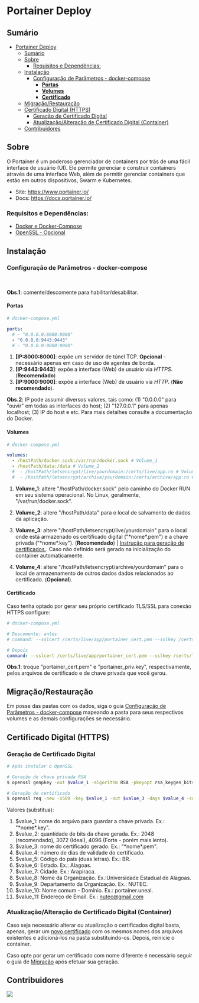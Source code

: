 # Portainer Deploy

## Sumário

- [Portainer Deploy](#portainer-deploy)
  - [Sumário](#sumário)
  - [Sobre](#sobre)
    - [Requisitos e Dependências:](#requisitos-e-dependências)
  - [Instalação](#instalação)
    - [Configuração de Parâmetros - docker-compose](#configuração-de-parâmetros---docker-compose)
      - [**Portas**](#portas)
      - [**Volumes**](#volumes)
      - [**Certificado**](#certificado)
  - [Migração/Restauração](#migraçãorestauração)
  - [Certificado Digital (HTTPS)](#certificado-digital-https)
    - [Geração de Certificado Digital](#geração-de-certificado-digital)
    - [Atualização/Alteração de Certificado Digital (Container)](#atualizaçãoalteração-de-certificado-digital-container)
  - [Contribuidores](#contribuidores)

## Sobre

O Portainer é um poderoso gerenciador de containers por trás de uma fácil interface de usuário (UI). Ele permite gerenciar e construir containers através de uma interface Web, além de permitir gerenciar containers que estão em outros dispositivos, Swarm e Kubernetes.

- Site: https://www.portainer.io/
- Docs: https://docs.portainer.io/

### Requisitos e Dependências:
- [Docker e Docker-Compose](https://docs.docker.com/)
- [OpenSSL - Opcional](https://www.openssl.org/)
  
## Instalação

### Configuração de Parâmetros - docker-compose
<br>

**Obs.1**: comente/descomente para habilitar/desabilitar.

#### **Portas**

```yml
# docker-compose.yml

ports:
  # - "0.0.0.0:8000:8000" 
  - "0.0.0.0:9443:9443"
  # - "0.0.0.0:9000:9000"
```

1. **[IP:8000:8000]**: expõe um servidor de túnel TCP. **Opcional** - necessário apenas em caso de uso de agentes de borda.
2. **[IP:9443:9443]**: expõe a interface (Web) de usuário via *HTTPS*. (**Recomendado**)
3. **[IP:9000:9000]**: expõe a interface (Web) de usuário via *HTTP*. (**Não recomendado**).

**Obs.2**: IP pode assumir diversos valores, tais como: (1) "0.0.0.0" para "ouvir" em todas as interfaces do host; (2) "127.0.0.1" para apenas localhost; (3) IP do host e etc. Para mais detalhes consulte a documentação do Docker.

#### **Volumes**
```yml
# docker-compose.yml

volumes:
  - /hostPath/docker.sock:/var/run/docker.sock # Volume_1
  - /hostPath/data:/data # Volume_2
  #  - /hostPath/letsencrypt/live/yourdomain:/certs/live/app:ro # Volume_3
  #  - /hostPath/letsencrypt/archive/yourdomain:/certs/archive/app:ro # Volume_4
```
1. **Volume_1**: altere "/hostPath/docker.sock" pelo caminho do Docker RUN em seu sistema operacional. No Linux, geralmente, "/var/run/docker.sock".

2. **Volume_2**: altere "/hostPath/data" para o local de salvamento de dados da aplicação.

3. **Volume_3**: altere "/hostPath/letsencrypt/live/yourdomain" para o local onde está armazenado os certificado digital ("\*nome\*.pem") e a chave privada ("\*nome\*.key"). (**Recomendado**) | [Instrução para geração de certificados.](#geração-de-certificado-digital-https). Caso não definido será gerado na inicialização do container automaticamente.

4. **Volume_4**: altere "/hostPath/letsencrypt/archive/yourdomain" para o local de armazenamento de outros dados dados relacionados ao certificado. (**Opcional**).

#### **Certificado** 

Caso tenha optado por gerar seu próprio certificado TLS/SSL para conexão HTTPS configure:

```yml
# docker-compose.yml

# Descomente: antes
# command: --sslcert /certs/live/app/portainer_cert.pem --sslkey /certs/live/app/portainer_priv.key

# Depois
command: --sslcert /certs/live/app/portainer_cert.pem --sslkey /certs/live/app/portainer_priv.key
```

**Obs.1**: troque "portainer_cert.pem" e "portainer_priv.key", respectivamente, pelos arquivos de certificado e de chave privada que você gerou.

## Migração/Restauração

Em posse das pastas com os dados, siga o guia [Configuração de Parâmetros - docker-compose](#configuração-de-parâmetros---docker-compose) mapeando a pasta para seus respectivos volumes e as demais configurações se necessário. 

## Certificado Digital (HTTPS)

### Geração de Certificado Digital

```bash
# Após instalar o OpenSSL

# Geração de chave privada RSA
$ openssl genpkey -out $value_1 -algorithm RSA -pkeyopt rsa_keygen_bits:$value_2

# Geração de certificado
$ openssl req -new -x509 -key $value_1 -out $value_3 -days $value_4 -subj="/C=$value_5/ST=$value_6/L=$value_7/O=$value_8/OU=$value_9/CN=$value_10/emailAddress=$value_11"
```
Valores (substitua):
1. \$value_1: nome do arquivo para guardar a chave privada. Ex.: "\*nome\*.key".
2. \$value_2: quantidade de bits da chave gerada. Ex.: 2048 (recomendado), 3072 (Ideal), 4096 (Forte - porém mais lento).
3. \$value_3: nome do certificado gerado. Ex.: "\*nome\*.pem".
4. \$value_4: número de dias de validade do certificado.
5. \$value_5: Código do país (duas letras). Ex.: BR.
6. \$value_6: Estado. Ex.: Alagoas.
7. \$value_7: Cidade. Ex.: Arapiraca.
8. \$value_8: Nome da Organização. Ex.:Universidade Estadual de Alagoas.
9. \$value_9: Departamento da Organização. Ex.: NUTEC.
10. \$value_10: Nome comum - Domínio. Ex.: portainer.uneal.
11. \$value_11: Endereço de Email. Ex.: nutec@gmail.com

### Atualização/Alteração de Certificado Digital (Container)

Caso seja necessário alterar ou atualização o certificados digital basta, apenas, gerar um [novo certificado](#geração-de-certificado-digital) com os mesmos nomes dos arquivos existentes e adicioná-los na pasta substituindo-os. Depois, reinicie o container.

Caso opte por gerar um certificado com nome diferente é necessário seguir o guia de [Migração](#migraçãorestauração) após efetuar sua geração.

## Contribuidores

<p align="left">
  <a href="https://github.com/nutecuneal/portainer-deploy/graphs/contributors">
    <img src="https://contrib.rocks/image?repo=nutecuneal/portainer-deploy" />
  </a>
</p>
